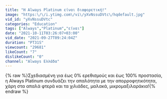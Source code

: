```yaml
---
title: "Η Always Platinum είναι διαφορετική!"
image: "https:\/\/i.ytimg.com\/vi\/yXvNssuDVtc\/hqdefault.jpg"
vid_id: "yXvNssuDVtc"
categories: "Education"
tags: ["Always","Platinum","είναι"]
date: "2021-10-11T03:26:07+03:00"
vid_date: "2021-09-27T09:24:04Z"
duration: "PT31S"
viewcount: "29681"
likeCount: "7"
dislikeCount: "0"
channel: "Always Ελλάδα"
---
```

{% raw %}Σχεδιασμένη για έως 0% ερεθισμούς και έως 100% προστασία, η Always Platinum συνδυάζει την απαλότητα με την απορροφητικότητα, χάρη στα απαλά φτερά και τα χιλιάδες, μαλακά, μικρομαξιλαράκια!{% endraw %}
